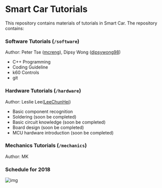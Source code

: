 # Smart Car Tutorials

This repository contains materials of tutorials in Smart Car. The repository contains:

### Software Tutorials (`/software`)

Author: Peter Tse ([mcreng](http://www.github.com/mcreng)), Dipsy Wong ([dipsywong98](http://www.github.com/dipsywong98))

* C++ Programming
* Coding Guideline
* k60 Controls
* git

### Hardware Tutorials (`/hardware`)

Author: Leslie Lee([LeeChunHei](http://www.github.com/LeeChunHei))

* Basic component recognition
* Soldering (soon be completed)
* Basic circuit knowledge (soon be completed)
* Board design (soon be completed)
* MCU hardware introduction (soon be completed)

### Mechanics Tutorials (`/mechanics`)

Author: MK

### Schedule for 2018

![img](https://i.imgur.com/b9Li5IA.png)




